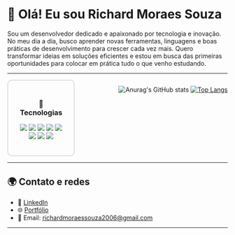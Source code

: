 # 👋 Olá! Eu sou Richard Moraes Souza


Sou um desenvolvedor dedicado e apaixonado por tecnologia e inovação. No meu dia a dia, busco aprender novas ferramentas, linguagens e boas práticas de desenvolvimento para crescer cada vez mais. Quero transformar ideias em soluções eficientes e estou em busca das primeiras oportunidades para colocar em prática tudo o que venho estudando.

---

<div style="display: flex; justify-content: flex-start; gap: 50px; flex-wrap: wrap;">

  <div style="border: 2px solid #ddd; border-radius: 10px; padding: 20px; max-width: 350px; flex: 1;">
    <h3 style="text-align: center; margin-bottom: 1rem;">🚀 Tecnologias</h3>
    <p style="text-align: center;">
      <img src="https://img.shields.io/badge/HTML5-E34F26?style=for-the-badge&logo=html5&logoColor=white"/>
      <img src="https://img.shields.io/badge/CSS3-1572B6?style=for-the-badge&logo=css3&logoColor=white"/>
      <img src="https://img.shields.io/badge/JavaScript-F7DF1E?style=for-the-badge&logo=javascript&logoColor=black"/>
      <img src="https://img.shields.io/badge/React-20232A?style=for-the-badge&logo=react&logoColor=61DAFB"/>
      <img src="https://img.shields.io/badge/Python-3776AB?style=for-the-badge&logo=python&logoColor=white"/>
      <img src="https://img.shields.io/badge/MySQL-4479A1?style=for-the-badge&logo=mysql&logoColor=white"/>
      <img src="https://img.shields.io/badge/Bootstrap-7952B3?style=for-the-badge&logo=bootstrap&logoColor=white"/>
      <img src="https://img.shields.io/badge/SQL-003B57?style=for-the-badge&logoColor=white"/>
    </p>
  </div>
  
---

 ![Anurag's GitHub stats](https://github-readme-stats.vercel.app/api?username=richardmoraessouza&show_icons=true&theme=tokyonight&locale=pt-br&bg_color=00000000)
 [![Top Langs](https://github-readme-stats.vercel.app/api/top-langs/?username=anuraghazra$theme=tokyonight$title=tegnologias)](https://github.com/anuraghazra/github-readme-stats)

</div>

---

## 🌍 Contato e redes

- 💼 [LinkedIn](https://www.linkedin.com/in/seu-linkedin)
- 🌐 [Portfólio](https://www.seuportfolio.com)
- 📧 Email: richardmoraessouza2006@gmail.com

---
